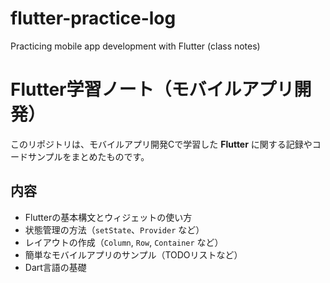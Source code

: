 # flutter-practice-log
Practicing mobile app development with Flutter (class notes)
# Flutter学習ノート（モバイルアプリ開発）

このリポジトリは、モバイルアプリ開発Cで学習した **Flutter** に関する記録やコードサンプルをまとめたものです。

## 内容

- Flutterの基本構文とウィジェットの使い方
- 状態管理の方法（`setState`、`Provider` など）
- レイアウトの作成（`Column`, `Row`, `Container` など）
- 簡単なモバイルアプリのサンプル（TODOリストなど）
- Dart言語の基礎
